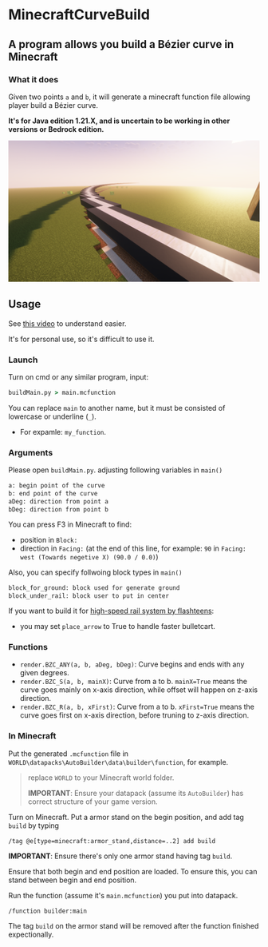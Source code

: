 # MinecraftCurveBuild
A program allows you build a Bézier curve in Minecraft
---
### What it does
Given two points `a` and `b`, it will generate a minecraft function file allowing player build a Bézier curve.

**It's for Java edition 1.21.X, and is uncertain to be working in other versions or Bedrock edition.**

![](https://github.com/IornBird/MinecraftCurveBuild/blob/main/Minecraft%20Curve%20Builder.png?raw=true)

## Usage

See [this video](https://drive.google.com/file/d/14HHKU0-pFo-eHqpVhqnCLRPQWC_eKNtd/view) to understand easier.

It's for personal use, so it's difficult to use it.
### Launch
Turn on cmd or any similar program, input:
```cmd
buildMain.py > main.mcfunction
```
You can replace `main` to another name, but it must be consisted of lowercase or underline (`_`).
- For expamle: `my_function`.

### Arguments
Please open `buildMain.py`. adjusting following variables in `main()`
```
a: begin point of the curve
b: end point of the curve
aDeg: direction from point a
bDeg: direction from point b
```
You can press F3 in Minecraft to find:
- position in `Block:`
- direction in `Facing:` (at the end of this line, for example: `90` in `Facing: west (Towards negetive X) (90.0 / 0.0)`)

Also, you can specify follwoing block types in `main()`
```
block_for_ground: block used for generate ground
block_under_rail: block user to put in center
```
If you want to build it for [high-speed rail system by flashteens](https://github.com/flashteens/FTMCRailBuilder13):
- you may set `place_arrow` to True to handle faster bulletcart.

### Functions
- `render.BZC_ANY(a, b, aDeg, bDeg)`: Curve begins and ends with any given degrees.
- `render.BZC_S(a, b, mainX)`: Curve from a to b. `mainX=True` means the curve goes mainly on x-axis direction, while offset will happen on z-axis direction.
- `render.BZC_R(a, b, xFirst)`: Curve from a to b. `xFirst=True` means the curve goes first on x-axis direction, before truning to z-axis direction.

### In Minecraft
Put the generated `.mcfunction` file in `WORLD\datapacks\AutoBuilder\data\builder\function`, for example.
> replace `WORLD` to your Minecraft world folder.
> 
> **IMPORTANT**: Ensure your datapack (assume its `AutoBuilder`) has correct structure of your game version.

Turn on Minecraft. Put a armor stand on the begin position, and add tag `build` by typing
```minecraft_function
/tag @e[type=minecraft:armor_stand,distance=..2] add build
```
**IMPORTANT**: Ensure there's only one armor stand having tag `build`.

Ensure that both begin and end position are loaded. To ensure this, you can stand between begin and end position.

Run the function (assume it's `main.mcfunction`) you put into datapack.
```minecraft_function
/function builder:main
```
The tag `build` on the armor stand will be removed after the function finished expectionally.
